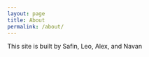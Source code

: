 ```yaml
---
layout: page
title: About
permalink: /about/
---
```


This site is built by Safin, Leo, Alex, and Navan
